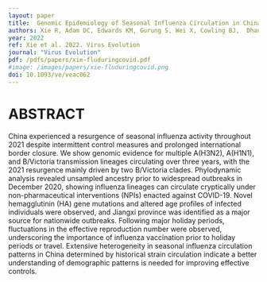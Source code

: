 ```yaml
---
layout: paper
title:  Genomic Epidemiology of Seasonal Influenza Circulation in China During Prolonged Border Closure from 2020 to 2021.
authors: Xie R, Adam DC, Edwards KM, Gurung S, Wei X, Cowling BJ,  Dhanasekaran V
year: 2022
ref: Xie et al. 2022. Virus Evolution
journal: "Virus Evolution"
pdf: /pdfs/papers/xie-fluduringcovid.pdf
#image: /images/papers/xie-fluduringcovid.png
doi: 10.1093/ve/veac062
---
```


# ABSTRACT
China experienced a resurgence of seasonal influenza activity throughout 2021 despite intermittent control measures and prolonged international border closure. 
We show genomic evidence for multiple A(H3N2), A(H1N1), and B/Victoria transmission lineages circulating over three years, with the 2021 resurgence mainly driven by two B/Victoria clades. 
Phylodynamic analysis revealed unsampled ancestry prior to widespread outbreaks in December 2020, showing influenza lineages can circulate cryptically under non-pharmaceutical interventions (NPIs) enacted against COVID-19. 
Novel hemagglutinin (HA) gene mutations and altered age profiles of infected individuals were observed, and Jiangxi province was identified as a major source for nationwide outbreaks. 
Following major holiday periods, fluctuations in the effective reproduction number were observed, underscoring the importance of influenza vaccination prior to holiday periods or travel. 
Extensive heterogeneity in seasonal influenza circulation patterns in China determined by historical strain circulation indicate a better understanding of demographic patterns is needed for improving effective controls.